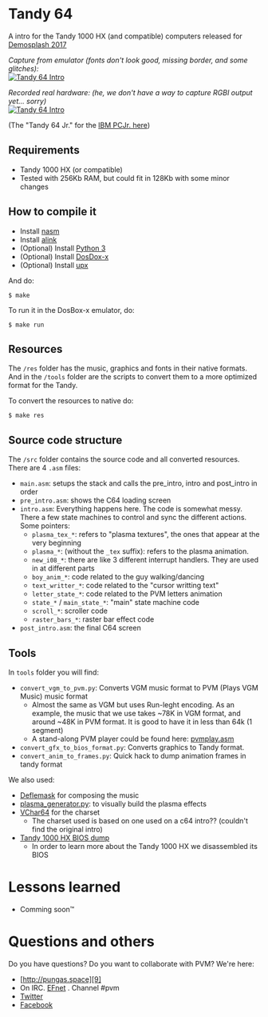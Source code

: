 # Tandy 64

A intro for the Tandy 1000 HX (and compatible) computers released for [Demosplash 2017][8]

<i>Capture from emulator (fonts don't look good, missing border, and some glitches):</i><br/>
[![Tandy 64 Intro](https://img.youtube.com/vi/M2X7e9KnoLk/0.jpg)](https://www.youtube.com/watch?v=M2X7e9KnoLk)

<i>Recorded real hardware: (he, we don't have a way to capture RGBI output yet... sorry)</i><br/>
[![Tandy 64 Intro](https://img.youtube.com/vi/3YsQJ2ajfpU/0.jpg)](https://www.youtube.com/watch?v=3YsQJ2ajfpU)

(The "Tandy 64 Jr." for the [IBM PCJr. here](https://github.com/c64scene-ar/tandy64/tree/ibm_pcjr))


## Requirements

* Tandy 1000 HX (or compatible)
* Tested with 256Kb RAM, but could fit in 128Kb with some minor changes


## How to compile it

* Install [nasm][0]
* Install [alink][1]
* (Optional) Install [Python 3][2]
* (Optional) Install [DosDox-x][3]
* (Optional) Install [upx][4]


And do:

    $ make


To run it in the DosBox-x emulator, do:

    $ make run


## Resources

The `/res` folder has the music, graphics and fonts in their native formats.
And in the `/tools` folder are the scripts to convert them to a more optimized
format for the Tandy.

To convert the resources to native do:

    $ make res

## Source code structure

The `/src` folder contains the source code and all converted resources.
There are 4 `.asm` files:

*   `main.asm`: setups the stack and calls the pre_intro, intro and post_intro in order
*   `pre_intro.asm`: shows the C64 loading screen
*   `intro.asm`: Everything happens here. The code is somewhat messy. There a few state machines to control and sync the different actions. Some pointers:
    * `plasma_tex_*`: refers to "plasma textures", the ones that appear at the very beginning
    * `plasma_*`: (without the `_tex` suffix): refers to the plasma animation.
    * `new_i08_*`: there are like 3 different interrupt handlers. They are used in at different parts
    * `boy_anim_*`: code related to the guy walking/dancing
    * `text_writter_*`: code related to the "cursor writting text"
    * `letter_state_*`: code related to the PVM letters animation
    * `state_*` / `main_state_*`: "main" state machine code
    * `scroll_*`: scroller code
    * `raster_bars_*`: raster bar effect code
*   `post_intro.asm`: the final C64 screen

## Tools

In `tools` folder you will find:

*   `convert_vgm_to_pvm.py`: Converts VGM music format to PVM (Plays VGM Music) music format
    *   Almost the same as VGM but uses Run-leght encoding. As an example, the music that we use
        takes ~78K in VGM format, and around ~48K in PVM format. It is good to have it in less than 64k (1 segment)
    * A stand-along PVM player could be found here: [pvmplay.asm](https://github.com/ricardoquesada/tandy1000-misc/blob/master/snd/pvmplay.asm)
*   `convert_gfx_to_bios_format.py`: Converts graphics to Tandy format.
*   `convert_anim_to_frames.py`: Quick hack to dump animation frames in tandy format

We also used:

*   [Deflemask][6] for composing the music
*   [plasma_generator.py][5]: to visually build the plasma effects
*   [VChar64][7] for the charset
    *   The charset used is based on one used on a c64 intro?? (couldn't find the original intro)
*   [Tandy 1000 HX BIOS dump](https://github.com/ricardoquesada/tandy1000hx-bios)
    *   In order to learn more about the Tandy 1000 HX we disassembled its BIOS


# Lessons learned

*   Comming soon™


# Questions and others

Do you have questions? Do you want to collaborate with PVM? We're here:

-   [http://pungas.space][9]
-   On IRC. [EFnet][10] . Channel #pvm
-   [Twitter](https://twitter.com/pungas64)
-   [Facebook](https://www.facebook.com/PVM1996/)


[0]: http://nasm.us/
[1]: https://github.com/ricardoquesada/alink
[2]: https://www.python.org/downloads/
[3]: http://dosbox-x.com/
[4]: https://upx.github.io/
[5]: https://github.com/ricardoquesada/c64-misc/blob/master/tools/plasma_generator.py
[6]: http://deflemask.com/
[7]: https://github.com/ricardoquesada/vchar64
[8]: http://www.demosplash.org/
[9]: http://pungas.space
[10]: http://www.efnet.org/
